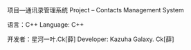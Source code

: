 项目—通讯录管理系统
Project – Contacts Management System

语言：C++
Language: C++

开发者：星河一叶.Ck[薛]
Developer: Kazuha Galaxy. Ck[薛]
